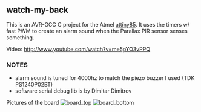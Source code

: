 watch-my-back 
-------------

This is an AVR-GCC C project for the Atmel [attiny85](http://www.atmel.com/devices/attiny85.aspx).
It uses the timers w/ fast PWM to create an alarm sound when the Parallax PIR sensor senses something.

Video:
http://www.youtube.com/watch?v=me5pYO3vPPQ

### NOTES
- alarm sound is tuned for 4000hz to match the piezo buzzer I used (TDK PS1240P02BT)
- software serial debug lib is by Dimitar Dimitrov

Pictures of the board
![board_top](/watch-my-back/docs/DSC_0119.jpg)
![board_bottom](/watch-my-back/docs/DSC_0120.jpg)
